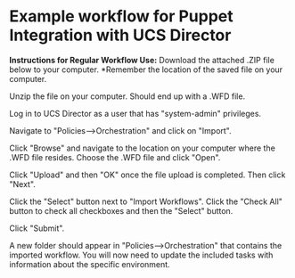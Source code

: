 # Example workflow for Puppet Integration with UCS Director

__Instructions for Regular Workflow Use:__
Download the attached .ZIP file below to your computer. *Remember the location of the saved file on your computer.

Unzip the file on your computer. Should end up with a .WFD file.

Log in to UCS Director as a user that has "system-admin" privileges.

Navigate to "Policies-->Orchestration" and click on "Import".

Click "Browse" and navigate to the location on your computer where the .WFD file resides. Choose the .WFD file and click "Open".

Click "Upload" and then "OK" once the file upload is completed. Then click "Next".

Click the "Select" button next to "Import Workflows". Click the "Check All" button to check all checkboxes and then the "Select" button.

Click "Submit".

A new folder should appear in "Policies-->Orchestration" that contains the imported workflow. You will now need to update the included tasks with information about the specific environment.
